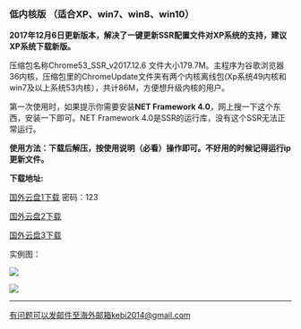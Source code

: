 ### 低内核版 （适合XP、win7、win8、win10）

**2017年12月6日更新版本，解决了一键更新SSR配置文件对XP系统的支持，建议XP系统下载新版。**

压缩包名称Chrome53_SSR_v2017.12.6 文件大小179.7M。主程序为谷歌浏览器36内核，压缩包里的ChromeUpdate文件夹有两个内核离线包(Xp系统49内核和win7及以上系统53内核），共计86M，方便想升级内核的用户。

第一次使用时，如果提示你需要安装**NET Framework 4.0**，网上搜一下这个东西，安装一下即可。NET Framework 4.0是SSR的运行库，没有这个SSR无法正常运行。

**使用方法：下载后解压，按使用说明（必看）操作即可。不好用的时候记得运行ip更新文件。**


**下载地址:**

[国外云盘1下载](https://www.adrive.com/public/dfzcH7/Chrome53_SSR_v2017.12.6.7z) 密码：123

[国外云盘2下载](http://45.32.141.248:8000/f/35c51669bd/)

[国外云盘3下载](http://108.61.224.82:8000/f/925c5209ed/)



实例图：

![](https://raw.githubusercontent.com/Alvin9999/pac2/master/softimag/53chromess001.png)

![](https://raw.githubusercontent.com/Alvin9999/pac2/master/softimag/53ssr100.PNG)



***


有问题可以发邮件至海外邮箱kebi2014@gmail.com